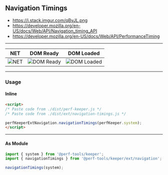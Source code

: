 Navigation Timings
------------------
- https://i.stack.imgur.com/qBvJL.png
- https://developer.mozilla.org/en-US/docs/Web/API/Navigation_timing_API
- https://developer.mozilla.org/en-US/docs/Web/API/PerformanceTiming

---

NET|DOM Ready|DOM Loaded
---|---|---
![NET](https://cdn-images-1.medium.com/max/400/1*BRI9tq9jWcyfNkuTnyL7zw.png)|![DOM Ready](https://cdn-images-1.medium.com/max/800/1*DXKXzb0MKPFoSXBqcrxUtQ.png)|![DOM Loaded](https://cdn-images-1.medium.com/max/2400/1*bA3cIbAWQBUdnkiwAY8hkA.png)

---

### Usage

#### Inline

```html
<script>
/* Paste code from ./dist/perf-keeper.js */
/* Paste code from ./dist/ext/navigation-timings.js */

perfKeeperExtNavigation.navigationTimings(perfKeeper.system);
</script>
```

---

#### As Module

```ts
import { system } from '@perf-tools/keeper';
import { navigationTimings } from '@perf-tools/keeper/ext/navigation';

navigationTimings(system);
```